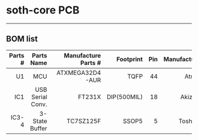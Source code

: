 # soth-core PCB

---

## BOM list

| Parts # |   Parts Name   | Manufacture Parts # | Footprint | Pin | Manufacture | Source |
|--------:|---------------:|--------------------:|----------:|----:|------------:|-------:|
|       U1|             MCU|      ATXMEGA32D4-AUR|       TQFP|   44|       Atmel |[Akizuki](http://akizukidenshi.com/catalog/g/gI-06993/)|
|      IC1|USB Serial Conv.|               FT231X|DIP(500MIL)|   18|      Akizuki|[Akizuki](http://akizukidenshi.com/catalog/g/gK-06894/)|
|    IC3-4|  3-State Buffer|            TC7SZ125F|      SSOP5|    5|      Toshiba|[Akizuki](http://akizukidenshi.com/catalog/g/gI-06481/)|